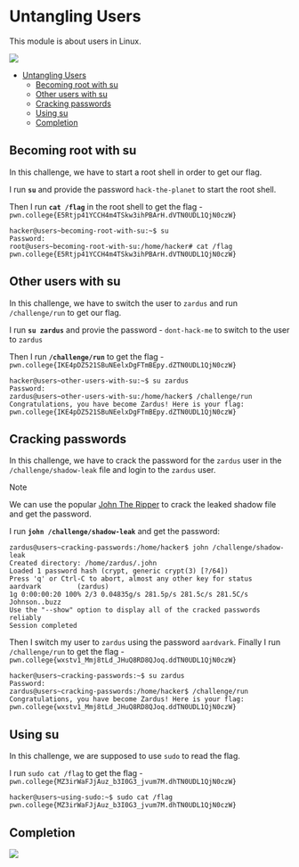 # Untangling Users

This module is about users in Linux.

![](https://i.imgur.com/SasIjuN.png)

- [Untangling Users](#untangling-users)
  - [Becoming root with su](#becoming-root-with-su)
  - [Other users with su](#other-users-with-su)
  - [Cracking passwords](#cracking-passwords)
  - [Using su](#using-su)
  - [Completion](#completion)

## Becoming root with su 

In this challenge, we have to start a root shell in order to get our flag.

I run **`su`** and provide the password `hack-the-planet` to start the root shell.

Then I run **`cat /flag`** in the root shell to get the flag - `pwn.college{E5Rtjp41YCCH4m4TSkw3ihPBArH.dVTN0UDL1QjN0czW}`

```
hacker@users~becoming-root-with-su:~$ su
Password: 
root@users~becoming-root-with-su:/home/hacker# cat /flag
pwn.college{E5Rtjp41YCCH4m4TSkw3ihPBArH.dVTN0UDL1QjN0czW}
```

## Other users with su

In this challenge, we have to switch the user to `zardus` and run `/challenge/run` to get our flag.

I run **`su zardus`** and provie the password - `dont-hack-me` to switch to the user to `zardus` 

Then I run **`/challenge/run`** to get the flag - `pwn.college{IKE4pDZ521SBuNEelxDgFTmBEpy.dZTN0UDL1QjN0czW}`

```
hacker@users~other-users-with-su:~$ su zardus
Password: 
zardus@users~other-users-with-su:/home/hacker$ /challenge/run
Congratulations, you have become Zardus! Here is your flag:
pwn.college{IKE4pDZ521SBuNEelxDgFTmBEpy.dZTN0UDL1QjN0czW}
```

## Cracking passwords

In this challenge, we have to crack the password for the `zardus` user in the `/challenge/shadow-leak` file and login to the `zardus` user.

> [!NOTE]
> We can use the popular [John The Ripper](https://www.openwall.com/john/) to crack the leaked shadow file and get the password.

I run **`john /challenge/shadow-leak`** and get the password: 

```
zardus@users~cracking-passwords:/home/hacker$ john /challenge/shadow-leak
Created directory: /home/zardus/.john
Loaded 1 password hash (crypt, generic crypt(3) [?/64])
Press 'q' or Ctrl-C to abort, almost any other key for status
aardvark         (zardus)
1g 0:00:00:20 100% 2/3 0.04835g/s 281.5p/s 281.5c/s 281.5C/s Johnson..buzz
Use the "--show" option to display all of the cracked passwords reliably
Session completed
```

Then I switch my user to `zardus` using the password `aardvark`. Finally I run `/challenge/run` to get the flag - `pwn.college{wxstv1_Mmj8tLd_JHuQ8RD8QJoq.ddTN0UDL1QjN0czW}`

```
hacker@users~cracking-passwords:~$ su zardus
Password: 
zardus@users~cracking-passwords:/home/hacker$ /challenge/run
Congratulations, you have become Zardus! Here is your flag:
pwn.college{wxstv1_Mmj8tLd_JHuQ8RD8QJoq.ddTN0UDL1QjN0czW}
```

## Using su

In this challenge, we are supposed to use `sudo` to read the flag. 

I run `sudo cat /flag` to get the flag - `pwn.college{MZ3irWaFJjAuz_b3I0G3_jvum7M.dhTN0UDL1QjN0czW}`

```
hacker@users~using-sudo:~$ sudo cat /flag
pwn.college{MZ3irWaFJjAuz_b3I0G3_jvum7M.dhTN0UDL1QjN0czW}
```

## Completion

![](https://i.imgur.com/jongpiZ.png)